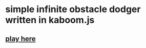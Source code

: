# simple infinite obstacle dodger written in kaboom.js
## [play here](https://the-pentagon.very-cool-kaboom-team.repl.co/)
